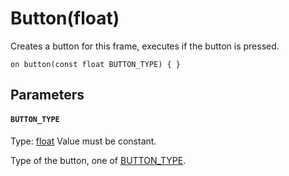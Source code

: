 
# Button(float)

Creates a button for this frame, executes if the button is pressed.

```
on button(const float BUTTON_TYPE) { }
```

## Parameters

#### `BUTTON_TYPE`
Type: [float](/MdDocs/Types/Float.md)
Value must be constant.


Type of the button, one of [BUTTON_TYPE](/MdDocs/Constants/BUTTON_TYPE.md).


